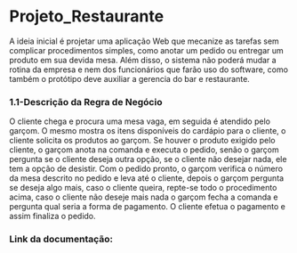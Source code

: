 # Projeto_Restaurante

<p>A ideia inicial é projetar uma aplicação Web que mecanize as tarefas sem complicar procedimentos simples, como anotar um pedido ou entregar um produto em sua devida mesa. Além disso, o sistema não poderá mudar a rotina da empresa e nem dos funcionários que farão uso do software, como também o protótipo deve auxiliar a gerencia do bar e restaurante.</p> 

<p><h3>1.1-Descrição da Regra de Negócio</h3>
O cliente chega e procura uma mesa vaga, em seguida é atendido pelo garçom. O mesmo mostra os itens disponíveis do cardápio para o cliente, o cliente solicita os produtos ao garçom. Se houver o produto exigido pelo cliente, o garçom anota na comanda e executa o pedido, senão o garçom pergunta se o cliente deseja outra opção, se o cliente não desejar nada, ele tem a opção de desistir.
Com o pedido pronto, o garçom verifica o número da mesa descrito no pedido e leva até o cliente, depois o garçom pergunta se deseja algo mais, caso o cliente queira, repte-se todo o procedimento acima, caso o cliente não deseje mais nada o garçom fecha a comanda e pergunta qual seria a forma de pagamento. O cliente efetua o pagamento e assim finaliza o pedido.</p>

<p><h3>Link da documentação:<a href="https://github.com/Fabiano-1979/projeto_restaurante-8-teste/raw/main/3%C2%BA%20-%20Pontao_do_pistao_sul_final_correc%CC%A7o%CC%83es%20a%20fazer.docx"></a> </h3>
</p>